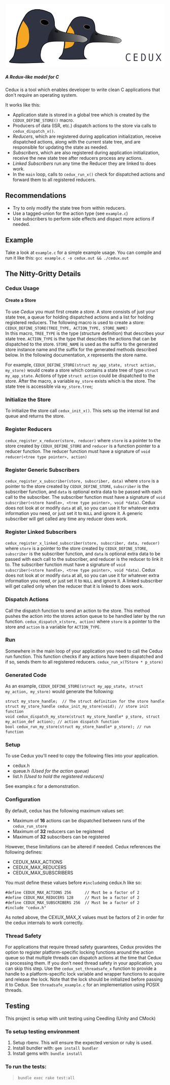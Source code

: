 <div>
  <img src='cedux.png'></img>
</div>

##### A Redux-like model for C

Cedux is a tool which enables developer to write clean C applications that don't require an operating system.

It works like this:
  - Application state is stored in a global tree which is created by the `CEDUX_DEFINE_STORE()` macro.
  - Producers of data (ISR, etc.) dispatch actions to the store via calls to `cedux_dispatch_x()`.
  - _Reducers_, which are registered during application initialization, receive dispatched actions, along with the current state tree, and are responsible for updating the state as needed.
  - _Subscribers_, which are also registered during application initialization, receive the new state tree after reducers process any actions.
  - _Linked Subscribers_ run any time the Reducer they are linked to does work.
  - In the `main` loop, calls to `cedux_run_x()` check for dispatched actions and forward them to all registered reducers.

## Recommendations
  - Try to only modify the state tree from within reducers.
  - Use a tagged-union for the action type (see `example.c`)
  - Use subscribers to perform side effects and dispact more actions if needed.

## Example
Take a look at `example.c` for a simple example usage.
You can compile and run it like this: `gcc example.c -o cedux.out && ./cedux.out`

## The Nitty-Gritty Details
### Cedux Usage

#### Create a Store
To use _Cedux_ you must first create a _store_. A store consists of just your state tree, a queue for holding dispatched actions and a list for holding registered reducers. 
The following macro is used to create a store:
`CEDUX_DEFINE_STORE(TREE_TYPE, ACTION_TYPE, STORE_NAME)`  
In this macro, `TREE_TYPE` is the type (structure definition) that describes your state tree.
`ACTION_TYPE` is the type that describes the actions that can be dispatched to the store.
`STORE_NAME` is used as the suffix to the generated store instance name and the suffix for the generated methods described below. In the following documentation, _x_ represents the store name.

For example, `CEDUX_DEFINE_STORE(struct my_app_state, struct action, my_store)` would create a store which contains a state tree of type `struct my_app_state`. Actions of type `struct action` could be dispatched to the store. After the macro, a variable `my_store` exists which is the store. The state tree is accessible via `my_store.tree`;

### Initialize the Store
To initialize the store call `cedux_init_x()`. This sets up the internal list and queue and returns the store.

### Register Reducers
`cedux_register_x_reducer(store, reducer)` where `store` is a pointer to the store created by `CEDUX_DEFINE_STORE` and `reducer` is a function pointer to a reducer function. The reducer function must have a signature of `void reducer(<tree type pointer>, action)`

### Register Generic Subscribers
`cedux_register_x_subscriber(store, subscriber, data)` where `store` is a pointer to the store created by `CEDUX_DEFINE_STORE`, `subscriber` is the subscriber function, and `data` is optional extra data to be passed with each call to the subscriber. The subscriber function must have a signature of `void subscriber(<store handle>, <tree type pointer>, void *data)`.  Cedux does not look at or modify `data` at all, so you can use it for whatever extra information you need, or just set it to `NULL` and ignore it.
A generic subscriber will get called any time any reducer does work.

### Register Linked Subscribers
`cedux_register_x_linked_subscriber(store, subscriber, data, reducer)` where `store` is a pointer to the store created by `CEDUX_DEFINE_STORE`, `subscriber` is the subscriber function, and `data` is optional extra data to be passed with each call to the subscriber, and reducer is the reducer to link it to. The subscriber function must have a signature of `void subscriber(<store handle>, <tree type pointer>, void *data)`.  Cedux does not look at or modify `data` at all, so you can use it for whatever extra information you need, or just set it to `NULL` and ignore it.
A linked subscriber will get called only when the reducer that it is linked to does work.

### Dispatch Actions
Call the dispatch function to send an action to the store. This method pushes the action into the stores action queue to be handled later by the run function.
`cedux_dispatch_x(store, action)` where `store` is a pointer to the store and `action` is a variable for `ACTION_TYPE`.

### Run
Somewhere in the main loop of your application you need to call the Cedux run function. This function checks if any actions have been dispatched and if so, sends them to all registered reducers.
`cedux_run_x(TStore * p_store)`

### Generated Code
As an example, `CEDUX_DEFINE_STORE(struct my_app_state, struct my_action, my_store)` would generate the following:

```
struct my_store_handle;  // The struct definition for the store handle
struct my_store_handle cedux_init_my_store(void); // store init function
void cedux_dispatch_my_store(struct my_store_handle* p_store, struct my_action_def action); // action dispatch function
bool cedux_run_my_store(struct my_store_handle* p_store); // run function
```

### Setup
To use Cedux you'll need to copy the following files into your application.
  - cedux.h
  - queue.h _(Used for the action queue)_
  - list.h  _(Used to hold the registered reducers)_

See example.c for a demonstration.

### Configuration
By default, cedux has the following maximum values set:
- Maximum of **16** actions can be dispatched between runs of the `cedux_run_store`
- Maximum of **32** reducers can be registered
- Maximum of **32** subscribers can be registered

However, these limitations can be altered if needed. Cedux references the following defines:
- CEDUX_MAX_ACTIONS
- CEDUX_MAX_REDUCERS
- CEDUX_MAX_SUBSCRIBERS

You must define these values before `#include`ing cedux.h like so:

```
#define CEDUX_MAX_ACTIONS 256      // Must be a factor of 2
#define CEDUX_MAX_REDUCERS 128     // Must be a factor of 2
#define CEDUX_MAX_SUBSCRIBERS 256  // Must be a factor of 2
#include "cedux.h"
```

As noted above, the CEXUX_MAX_X values must be factors of 2 in order for the cedux internals to work correctly.

### Thread Safety

For applications that require thread safety guarantees, Cedux provides the option to register platform-specific locking functions around the action queue so that multiple threads can dispatch actions at the time that Cedux is processing them.  If you don't need thread safety in your application, you can skip this step.  Use the `cedux_set_threadsafe_x` function to provide a handle to a platform-specific lock variable and wrapper functions to acquire and release the lock.  Note that the lock should be initialized before passing it to Cedux.  See `threadsafe_example.c` for an implementation using POSIX threads.


## Testing
This project is setup with unit testing using Ceedling (Unity and CMock)

### To setup testing environment
1. Setup rbenv. This will ensure the expected version or ruby is used.
2. Install bundler with: `gem install bundler`
3. Install gems with: `bundle install`

### To run the tests:
 > `bundle exec rake test:all`